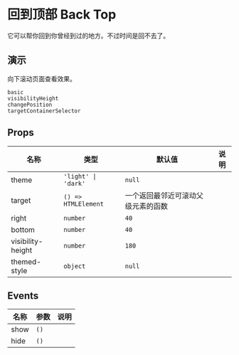 # 回到顶部 Back Top
<!--single-column-->
它可以帮你回到你曾经到过的地方。不过时间是回不去了。
## 演示
向下滚动页面查看效果。

```demo
basic
visibilityHeight
changePosition
targetContainerSelector
```

## Props
|名称|类型|默认值|说明|
|-|-|-|-|
|theme|`'light' \| 'dark'`|`null`||
|target|`() => HTMLElement`|一个返回最邻近可滚动父级元素的函数||
|right|`number`|`40`||
|bottom|`number`|`40`||
|visibility-height|`number`|`180`||
|themed-style|`object`|`null`||

## Events
|名称|参数|说明|
|-|-|-|
|show|`()`||
|hide|`()`||